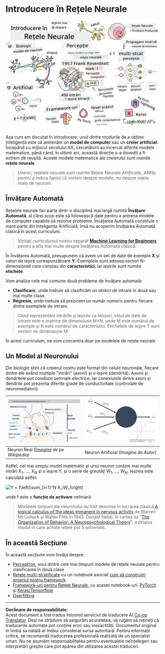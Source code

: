 <!--
CO_OP_TRANSLATOR_METADATA:
{
  "original_hash": "5abc5f7978919be90cd313f0c20e8228",
  "translation_date": "2025-09-07T14:36:23+00:00",
  "source_file": "lessons/3-NeuralNetworks/README.md",
  "language_code": "ro"
}
-->
# Introducere în Rețele Neurale

![Rezumat al conținutului Introducere în Rețele Neurale într-un desen](../../../../translated_images/ai-neuralnetworks.1c687ae40bc86e834f497844866a26d3e0886650a67a4bbe29442e2f157d3b18.ro.png)

Așa cum am discutat în introducere, unul dintre modurile de a obține inteligență este să antrenăm un **model de computer** sau un **creier artificial**. Începând cu mijlocul secolului XX, cercetătorii au încercat diferite modele matematice, până când, în ultimii ani, această direcție s-a dovedit a fi extrem de reușită. Aceste modele matematice ale creierului sunt numite **rețele neurale**.

> Uneori, rețelele neurale sunt numite *Rețele Neurale Artificiale*, ANNs, pentru a indica faptul că vorbim despre modele, nu despre rețele reale de neuroni.

## Învățare Automată

Rețelele neurale fac parte dintr-o disciplină mai largă numită **Învățare Automată**, al cărei scop este să folosească date pentru a antrena modele de computer capabile să rezolve probleme. Învățarea Automată constituie o mare parte din Inteligența Artificială, însă nu acoperim Învățarea Automată clasică în acest curriculum.

> Vizitați curriculumul nostru separat **[Machine Learning for Beginners](http://github.com/microsoft/ml-for-beginners)** pentru a afla mai multe despre Învățarea Automată clasică.

În Învățarea Automată, presupunem că avem un set de date de exemple **X** și valori de ieșire corespunzătoare **Y**. Exemplele sunt adesea vectori N-dimensionali care constau din **caracteristici**, iar ieșirile sunt numite **etichete**.

Vom analiza cele mai comune două probleme de învățare automată:

* **Clasificare**, unde trebuie să clasificăm un obiect de intrare în două sau mai multe clase.
* **Regresie**, unde trebuie să prezicem un număr numeric pentru fiecare dintre exemplele de intrare.

> Când reprezentăm intrările și ieșirile ca tensori, setul de date de intrare este o matrice de dimensiune M×N, unde M este numărul de exemple și N este numărul de caracteristici. Etichetele de ieșire Y sunt vectori de dimensiune M.

În acest curriculum, ne vom concentra doar pe modelele de rețele neurale.

## Un Model al Neuronului

Din biologie știm că creierul nostru este format din celule neuronale, fiecare dintre ele având multiple "intrări" (axoni) și o ieșire (dendrită). Axonii și dendritele pot conduce semnale electrice, iar conexiunile dintre axoni și dendrite pot prezenta diferite grade de conductivitate (controlate de neuromediatori).

![Model al unui Neuron](../../../../translated_images/synapse-wikipedia.ed20a9e4726ea1c6a3ce8fec51c0b9bec6181946dca0fe4e829bc12fa3bacf01.ro.jpg) | ![Model al unui Neuron](../../../../translated_images/artneuron.1a5daa88d20ebe6f5824ddb89fba0bdaaf49f67e8230c1afbec42909df1fc17e.ro.png)
----|----
Neuron Real *([Imagine](https://en.wikipedia.org/wiki/Synapse#/media/File:SynapseSchematic_lines.svg) de pe Wikipedia)* | Neuron Artificial *(Imagine de Autor)*

Astfel, cel mai simplu model matematic al unui neuron conține mai multe intrări X<sub>1</sub>, ..., X<sub>N</sub> și o ieșire Y, și o serie de greutăți W<sub>1</sub>, ..., W<sub>N</sub>. Ieșirea este calculată astfel:

<img src="images/netout.png" alt="Y = f\left(\sum_{i=1}^N X_iW_i\right)" width="131" height="53" align="center"/>

unde f este o **funcție de activare** neliniară.

> Modelele timpurii ale neuronului au fost descrise în lucrarea clasică [A logical calculus of the ideas immanent in nervous activity](https://www.cs.cmu.edu/~./epxing/Class/10715/reading/McCulloch.and.Pitts.pdf) de Warren McCullock și Walter Pitts în 1943. Donald Hebb, în cartea sa "[The Organization of Behavior: A Neuropsychological Theory](https://books.google.com/books?id=VNetYrB8EBoC)", a propus modul în care aceste rețele pot fi antrenate.

## În această Secțiune

În această secțiune vom învăța despre:
* [Perceptron](03-Perceptron/README.md), unul dintre cele mai timpurii modele de rețele neurale pentru clasificarea în două clase
* [Rețele multi-stratificate](04-OwnFramework/README.md) cu un notebook asociat [cum să construim propriul nostru framework](04-OwnFramework/OwnFramework.ipynb)
* [Framework-uri pentru Rețele Neurale](05-Frameworks/README.md), cu aceste notebook-uri: [PyTorch](05-Frameworks/IntroPyTorch.ipynb) și [Keras/Tensorflow](05-Frameworks/IntroKerasTF.ipynb)
* [Overfitting](../../../../lessons/3-NeuralNetworks/05-Frameworks)

---

**Declinare de responsabilitate**:  
Acest document a fost tradus folosind serviciul de traducere AI [Co-op Translator](https://github.com/Azure/co-op-translator). Deși ne străduim să asigurăm acuratețea, vă rugăm să rețineți că traducerile automate pot conține erori sau inexactități. Documentul original în limba sa natală ar trebui considerat sursa autoritară. Pentru informații critice, se recomandă traducerea profesională realizată de un specialist uman. Nu ne asumăm responsabilitatea pentru eventualele neînțelegeri sau interpretări greșite care pot apărea din utilizarea acestei traduceri.